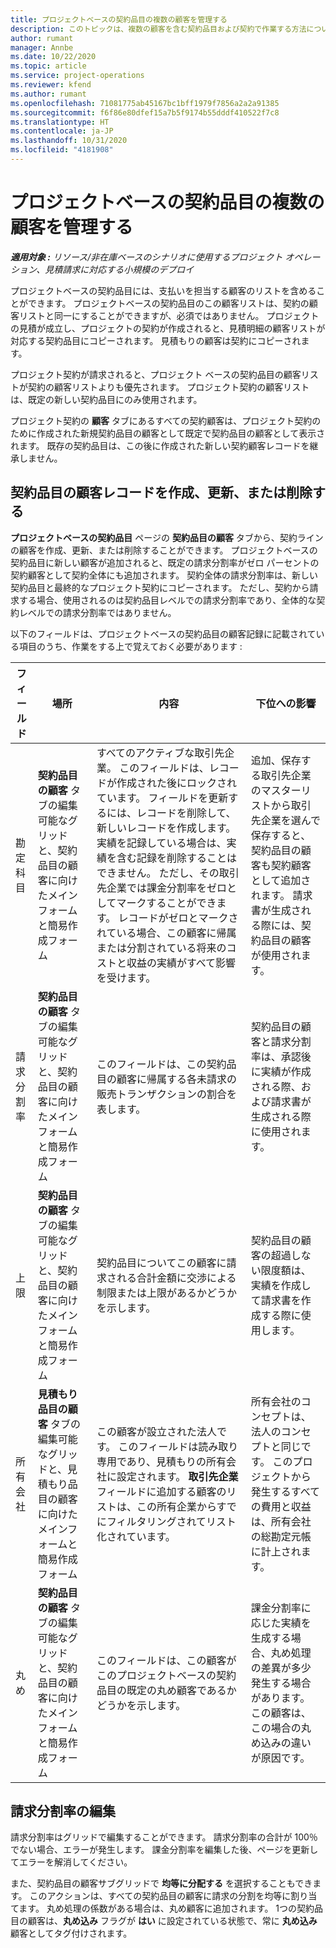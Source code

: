 ```yaml
---
title: プロジェクトベースの契約品目の複数の顧客を管理する
description: このトピックは、複数の顧客を含む契約品目および契約で作業する方法について説明します。
author: rumant
manager: Annbe
ms.date: 10/22/2020
ms.topic: article
ms.service: project-operations
ms.reviewer: kfend
ms.author: rumant
ms.openlocfilehash: 71081775ab45167bc1bff1979f7856a2a2a91385
ms.sourcegitcommit: f6f86e80dfef15a7b5f9174b55dddf410522f7c8
ms.translationtype: HT
ms.contentlocale: ja-JP
ms.lasthandoff: 10/31/2020
ms.locfileid: "4181908"
---
```

# <a name="manage-multiple-customers-on-project-based-contract-lines"></a>プロジェクトベースの契約品目の複数の顧客を管理する

_**適用対象 :** リソース/非在庫ベースのシナリオに使用するプロジェクト オペレーション、見積請求に対応する小規模のデプロイ_

プロジェクトベースの契約品目には、支払いを担当する顧客のリストを含めることができます。 プロジェクトベースの契約品目のこの顧客リストは、契約の顧客リストと同一にすることができますが、必須ではありません。 プロジェクトの見積が成立し、プロジェクトの契約が作成されると、見積明細の顧客リストが対応する契約品目にコピーされます。 見積もりの顧客は契約にコピーされます。

プロジェクト契約が請求されると、プロジェクト ベースの契約品目の顧客リストが契約の顧客リストよりも優先されます。 プロジェクト契約の顧客リストは、既定の新しい契約品目にのみ使用されます。

プロジェクト契約の **顧客** タブにあるすべての契約顧客は、プロジェクト契約のために作成された新規契約品目の顧客として既定で契約品目の顧客として表示されます。 既存の契約品目は、この後に作成された新しい契約顧客レコードを継承しません。

## <a name="create-update-or-delete-a-contract-line-customer-record"></a>契約品目の顧客レコードを作成、更新、または削除する

**プロジェクトベースの契約品目** ページの **契約品目の顧客** タブから、契約ラインの顧客を作成、更新、または削除することができます。 プロジェクトベースの契約品目に新しい顧客が追加されると、既定の請求分割率がゼロ パーセントの契約顧客として契約全体にも追加されます。 契約全体の請求分割率は、新しい契約品目と最終的なプロジェクト契約にコピーされます。 ただし、契約から請求する場合、使用されるのは契約品目レベルでの請求分割率であり、全体的な契約レベルでの請求分割率ではありません。 

以下のフィールドは、プロジェクトベースの契約品目の顧客記録に記載されている項目のうち、作業をする上で覚えておく必要があります :

| フィールド | 場所 | 内容 | 下位への影響 |
| --- | --- | --- | --- |
| 勘定科目 | **契約品目の顧客** タブの編集可能なグリッドと、契約品目の顧客に向けたメインフォームと簡易作成フォーム | すべてのアクティブな取引先企業。 このフィールドは、レコードが作成された後にロックされています。 フィールドを更新するには、レコードを削除して、新しいレコードを作成します。 実績を記録している場合は、実績を含む記録を削除することはできません。 ただし、その取引先企業では課金分割率をゼロとしてマークすることができます。 レコードがゼロとマークされている場合、この顧客に帰属または分割されている将来のコストと収益の実績がすべて影響を受けます。 | 追加、保存する取引先企業のマスターリストから取引先企業を選んで保存すると、契約品目の顧客も契約顧客として追加されます。 請求書が生成される際には、契約品目の顧客が使用されます。 |
| 請求分割率 | **契約品目の顧客** タブの編集可能なグリッドと、契約品目の顧客に向けたメインフォームと簡易作成フォーム | このフィールドは、この契約品目の顧客に帰属する各未請求の販売トランザクションの割合を表します。 | 契約品目の顧客と請求分割率は、承認後に実績が作成される際、および請求書が生成される際に使用されます。 |
| 上限 | **契約品目の顧客** タブの編集可能なグリッドと、契約品目の顧客に向けたメインフォームと簡易作成フォーム | 契約品目についてこの顧客に請求される合計金額に交渉による制限または上限があるかどうかを示します。 | 契約品目の顧客の超過しない限度額は、実績を作成して請求書を作成する際に使用します。 |
| 所有会社 | **見積もり品目の顧客** タブの編集可能なグリッドと、見積もり品目の顧客に向けたメインフォームと簡易作成フォーム | この顧客が設立された法人です。 このフィールドは読み取り専用であり、見積もりの所有会社に設定されます。 **取引先企業** フィールドに追加する顧客のリストは、この所有企業からすでにフィルタリングされてリスト化されています。 | 所有会社のコンセプトは、法人のコンセプトと同じです。 このプロジェクトから発生するすべての費用と収益は、所有会社の総勘定元帳に計上されます。 |
| 丸め | **契約品目の顧客** タブの編集可能なグリッドと、契約品目の顧客に向けたメインフォームと簡易作成フォーム | このフィールドは、この顧客がこのプロジェクトベースの契約品目の既定の丸め顧客であるかどうかを示します。 | 課金分割率に応じた実績を生成する場合、丸め処理の差異が多少発生する場合があります。 この顧客は、この場合の丸め込みの違いが原因です。 |

## <a name="edit-billing-split-percentages"></a>請求分割率の編集

請求分割率はグリッドで編集することができます。 請求分割率の合計が 100％ でない場合、エラーが発生します。 課金分割率を編集した後、ページを更新してエラーを解消してください。

また、契約品目の顧客サブグリッドで **均等に分配する** を選択することもできます。 このアクションは、すべての契約品目の顧客に請求の分割を均等に割り当てます。 丸め処理の係数がある場合は、丸め顧客に追加されます。 1つの契約品目の顧客は、**丸め込み** フラグが **はい** に設定されている状態で、常に **丸め込み** 顧客としてタグ付けされます。

